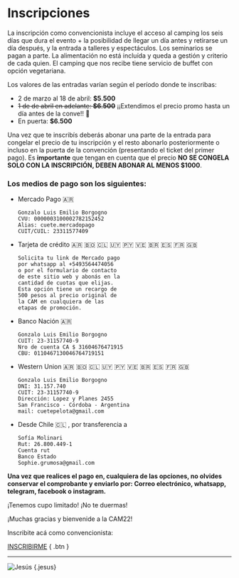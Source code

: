 # Inscripciones

La inscripción como convencionista incluye el acceso al camping los seis días que dura el evento + la posibilidad de llegar un día antes y retirarse un día después, y la entrada a talleres y espectáculos. Los seminarios se pagan a parte. La alimentación no está incluída y queda a gestión y criterio de cada quien. El camping que nos recibe tiene servicio de buffet con opción vegetariana.

Los valores de las entradas varían según el período donde te inscribas:

- 2 de marzo al 18 de abril: **$5.500**
- ~~1 de de abril en adelante: **$6.500**~~ ¡¡Extendimos el precio promo hasta un día antes de la conve!! 🥳
- En puerta: **$6.500**


Una vez que te inscribís deberás abonar una parte de la entrada para congelar el precio de tu inscripción y el resto abonarlo posteriormente o incluso en la puerta de la convención (presentando el ticket del primer pago). Es **importante** que tengan en cuenta que el precio **NO SE CONGELA SOLO CON LA INSCRIPCIÓN, DEBEN ABONAR AL MENOS $1000**.


### Los medios de pago son los siguientes:

- Mercado Pago :argentina:
  ```
  Gonzalo Luis Emilio Borgogno
  CVU: 0000003100002782152452
  Alias: cuete.mercadopago
  CUIT/CUIL: 23311577409
  ```

- Tarjeta de crédito :argentina: :bolivia: :chile: :uruguay: :paraguay: :venezuela: :brazil: :es: :fr: :uk:
  ```
  Solicita tu link de Mercado pago
  por whatsapp al +5493564474056
  o por el formulario de contacto
  de este sitio web y abonás en la
  cantidad de cuotas que elijas.
  Esta opción tiene un recargo de
  500 pesos al precio original de
  la CAM en cualquiera de las
  etapas de promoción.
  ```

- Banco Nación :argentina:
  ```
  Gonzalo Luis Emilio Borgogno
  CUIT: 23-31157740-9
  Nro de cuenta CA $ 31604676471915
  CBU: 0110467130046764719151
  ```

- Western Union :argentina: :bolivia: :chile: :uruguay: :paraguay: :venezuela: :brazil: :es: :fr: :uk:
  ```
  Gonzalo Luis Emilio Borgogno
  DNI: 31.157.740
  CUIT: 23-31157740-9
  Dirección: Lopez y Planes 2455
  San Francisco - Córdoba - Argentina
  mail: cuetepelota@gmail.com
  ```

- Desde Chile :chile: , por transferencia a
  ```
  Sofía Molinari
  Rut: 26.800.449-1
  Cuenta rut
  Banco Estado
  Sophie.grumosa@gmail.com
  ```

**Una vez que realices el pago en, cualquiera de las opciones, no olvides conservar el comprobante y enviarlo por: Correo electrónico, whatsapp, telegram, facebook o instagram.**

¡Tenemos cupo limitado! ¡No te duermas!

¡Muchas gracias y bienvenide a la CAM22!

Inscribite acá como convencionista:

[INSCRIBIRME](https://forms.gle/dsqhpKioFRFsPWC56)
{ .btn }

---

![Jesús](/img/icon/dancing-jesus.gif)
{.jesus}
